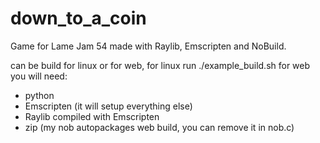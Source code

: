 # down_to_a_coin
Game for Lame Jam 54 made with Raylib, Emscripten and NoBuild.

can be build for linux or for web, for linux run ./example_build.sh
for web you will need:
- python
- Emscripten (it will setup everything else)
- Raylib compiled with Emscripten
- zip (my nob autopackages web build, you can remove it in nob.c)
